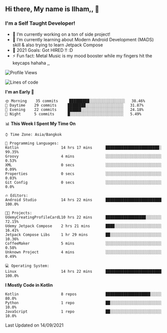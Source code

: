 ## Hi there, My name is Ilham,, 👋


### I'm a Self Taught Developer!
- 🔭 I’m currently working on a ton of side project!
- 🌱 I’m currently learning about Modern Android Development (MADS) skill & also trying to learn Jetpack Compose
- 🥅 2021 Goals: Got HIRED !! :D
- ⚡ Fun fact: Metal Music is my mood booster while my fingers hit the keycaps hahaha  ,,



<!--START_SECTION:waka-->
![Profile Views](http://img.shields.io/badge/Profile%20Views-5-blue)

![Lines of code](https://img.shields.io/badge/From%20Hello%20World%20I%27ve%20Written-379110%20lines%20of%20code-blue)

**I'm an Early 🐤** 

```text
🌞 Morning    35 commits     █████████░░░░░░░░░░░░░░░░   38.46% 
🌆 Daytime    29 commits     ████████░░░░░░░░░░░░░░░░░   31.87% 
🌃 Evening    22 commits     ██████░░░░░░░░░░░░░░░░░░░   24.18% 
🌙 Night      5 commits      █░░░░░░░░░░░░░░░░░░░░░░░░   5.49%

```


📊 **This Week I Spent My Time On** 

```text
⌚︎ Time Zone: Asia/Bangkok

💬 Programming Languages: 
Kotlin                   14 hrs 17 mins      ████████████████████████░   99.35% 
Groovy                   4 mins              ░░░░░░░░░░░░░░░░░░░░░░░░░   0.53% 
XML                      0 secs              ░░░░░░░░░░░░░░░░░░░░░░░░░   0.09% 
Properties               0 secs              ░░░░░░░░░░░░░░░░░░░░░░░░░   0.03% 
Git Config               0 secs              ░░░░░░░░░░░░░░░░░░░░░░░░░   0.0%

🔥 Editors: 
Android Studio           14 hrs 22 mins      █████████████████████████   100.0%

🐱‍💻 Projects: 
UdemyCreatingProfileCardL10 hrs 22 mins      ██████████████████░░░░░░░   72.15% 
Udemy Jetpack Compose    2 hrs 21 mins       ████░░░░░░░░░░░░░░░░░░░░░   16.41% 
Jetpack Compose Libs     1 hr 29 mins        ██░░░░░░░░░░░░░░░░░░░░░░░   10.36% 
CoffeeMaker              5 mins              ░░░░░░░░░░░░░░░░░░░░░░░░░   0.58% 
Unknown Project          4 mins              ░░░░░░░░░░░░░░░░░░░░░░░░░   0.49%

💻 Operating System: 
Linux                    14 hrs 22 mins      █████████████████████████   100.0%

```

**I Mostly Code in Kotlin** 

```text
Kotlin                   8 repos             ████████████████████░░░░░   80.0% 
Python                   1 repo              ██░░░░░░░░░░░░░░░░░░░░░░░   10.0% 
JavaScript               1 repo              ██░░░░░░░░░░░░░░░░░░░░░░░   10.0%

```



 Last Updated on 14/09/2021
<!--END_SECTION:waka-->
